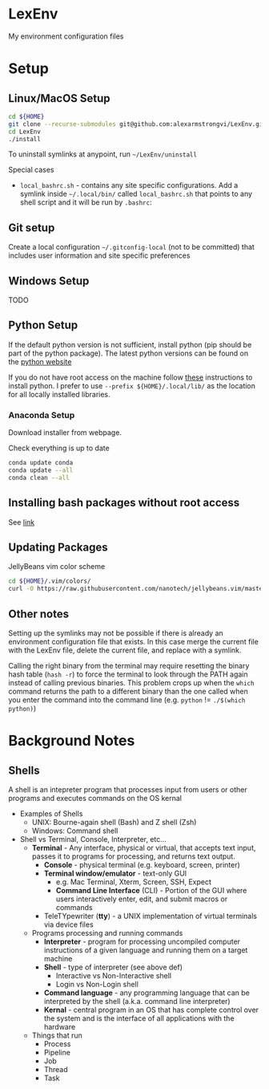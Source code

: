 LexEnv
============
My environment configuration files

# Setup

## Linux/MacOS Setup
```bash
cd ${HOME}
git clone --recurse-submodules git@github.com:alexarmstrongvi/LexEnv.git
cd LexEnv
./install
```

To uninstall symlinks at anypoint, run `~/LexEnv/uninstall`

Special cases  
* `local_bashrc.sh` - contains any site specific configurations. Add a symlink
  inside `~/.local/bin/` called `local_bashrc.sh` that points to any shell
  script and it will be run by `.bashrc`:

## Git setup
Create a local configuration `~/.gitconfig-local` (not to be committed) that
includes user information and site specific preferences

## Windows Setup
TODO

## Python Setup

If the default python version is not sufficient, install python (pip should be
part of the python package). The latest python versions can be found on the
[python website](https://www.python.org/downloads/)

If you do not have root access on the machine follow
[these](http://thelazylog.com/install-python-as-local-user-on-linux/)
instructions to install python. I prefer to use `--prefix ${HOME}/.local/lib/`
as the location for all locally installed libraries. 

### Anaconda Setup

Download installer from webpage.

Check everything is up to date
```bash
conda update conda
conda update --all
conda clean --all
```

## Installing bash packages without root access

See [link](https://monsterbashseq.wordpress.com/2016/01/24/how-to-install-linux-software-without-root-privileges/)

## Updating Packages

JellyBeans vim color scheme
```bash
cd ${HOME}/.vim/colors/
curl -O https://raw.githubusercontent.com/nanotech/jellybeans.vim/master/colors/jellybeans.vim
```

## Other notes

Setting up the symlinks may not be possible if there is already an environment
configuration file that exists. In this case merge the current file with the
LexEnv file, delete the current file, and replace with a symlink.

Calling the right binary from the terminal may require resetting the binary hash
table (`hash -r`) to force the terminal to look through the PATH again instead
of calling previous binaries. This problem crops up when the `which` command
returns the path to a different binary than the one called when you enter the
command into the command line (e.g. `python` != `./$(which python)`)

# Background Notes
## Shells
A shell is an intepreter program that processes input from users or other
programs and executes commands on the OS kernal
* Examples of Shells
  * UNIX: Bourne-again shell (Bash) and Z shell (Zsh)
  * Windows: Command shell
* Shell vs Terminal, Console, Interpreter, etc...
  * **Terminal** - Any interface, physical or virtual, that accepts text input, passes it to programs for processing, and returns text output.
    * **Console** - physical terminal (e.g. keyboard, screen, printer)
    * **Terminal window/emulator** - text-only GUI
      * e.g. Mac Terminal, Xterm, Screen, SSH, Expect
      * **Command Line Interface** (CLI) - Portion of the GUI where users interactively enter, edit, and submit macros or commands
    * TeleTYpewriter (**tty**) - a UNIX implementation of virtual terminals via device files
  * Programs processing and running commands
    * **Interpreter** - program for processing uncompiled computer instructions of a given language and running them on a target machine
    * **Shell** - type of interpreter (see above def)
      * Interactive vs Non-Interactive shell
      * Login vs Non-Login shell
    * **Command language** - any programming language that can be interpreted by the shell (a.k.a. command line interpreter)
    * **Kernal** - central program in an OS that has complete control over the system and is the interface of all applications with the hardware
  * Things that run
    * Process
    * Pipeline
    * Job
    * Thread
    * Task


